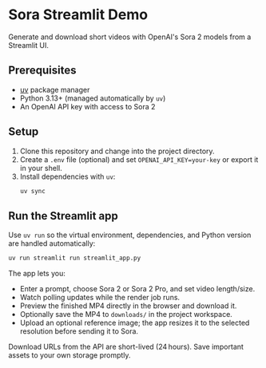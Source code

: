 # Sora Streamlit Demo

Generate and download short videos with OpenAI's Sora 2 models from a Streamlit UI.

## Prerequisites
- [uv](https://docs.astral.sh/uv/) package manager
- Python 3.13+ (managed automatically by `uv`)
- An OpenAI API key with access to Sora 2

## Setup
1. Clone this repository and change into the project directory.
2. Create a `.env` file (optional) and set `OPENAI_API_KEY=your-key` or export it in your shell.
3. Install dependencies with `uv`:
   ```bash
   uv sync
   ```

## Run the Streamlit app
Use `uv run` so the virtual environment, dependencies, and Python version are handled automatically:

```bash
uv run streamlit run streamlit_app.py
```

The app lets you:
- Enter a prompt, choose Sora 2 or Sora 2 Pro, and set video length/size.
- Watch polling updates while the render job runs.
- Preview the finished MP4 directly in the browser and download it.
- Optionally save the MP4 to `downloads/` in the project workspace.
- Upload an optional reference image; the app resizes it to the selected resolution before sending it to Sora.

Download URLs from the API are short-lived (24 hours). Save important assets to your own storage promptly.
